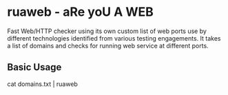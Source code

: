 # ruaweb - aRe yoU A WEB
Fast Web/HTTP checker using its own custom list of web ports use by different technologies identified from various testing engagements.
It takes a list of domains and checks for running web service at different ports. 

## Basic Usage

cat domains.txt | ruaweb

